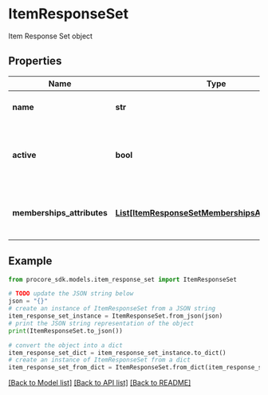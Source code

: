 # ItemResponseSet

Item Response Set object

## Properties

Name | Type | Description | Notes
------------ | ------------- | ------------- | -------------
**name** | **str** | Name of the Response Set | 
**active** | **bool** | Indicates whether a Response Set is available for use | [optional] 
**memberships_attributes** | [**List[ItemResponseSetMembershipsAttributesInner]**](ItemResponseSetMembershipsAttributesInner.md) | Array of Response Set Memberships (Responses) | [optional] 

## Example

```python
from procore_sdk.models.item_response_set import ItemResponseSet

# TODO update the JSON string below
json = "{}"
# create an instance of ItemResponseSet from a JSON string
item_response_set_instance = ItemResponseSet.from_json(json)
# print the JSON string representation of the object
print(ItemResponseSet.to_json())

# convert the object into a dict
item_response_set_dict = item_response_set_instance.to_dict()
# create an instance of ItemResponseSet from a dict
item_response_set_from_dict = ItemResponseSet.from_dict(item_response_set_dict)
```
[[Back to Model list]](../README.md#documentation-for-models) [[Back to API list]](../README.md#documentation-for-api-endpoints) [[Back to README]](../README.md)


